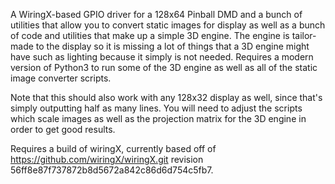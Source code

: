 A WiringX-based GPIO driver for a 128x64 Pinball DMD and a bunch of utilities that allow you to convert static images for display as well as a bunch of code and utilities that make up a simple 3D engine. The engine is tailor-made to the display so it is missing a lot of things that a 3D engine might have such as lighting because it simply is not needed. Requires a modern version of Python3 to run some of the 3D engine as well as all of the static image converter scripts.

Note that this should also work with any 128x32 display as well, since that's simply outputting half as many lines. You will need to adjust the scripts which scale images as well as the projection matrix for the 3D engine in order to get good results.

Requires a build of wiringX, currently based off of https://github.com/wiringX/wiringX.git revision 56ff8e87f737872b8d5672a842c86d6d754c5fb7.
